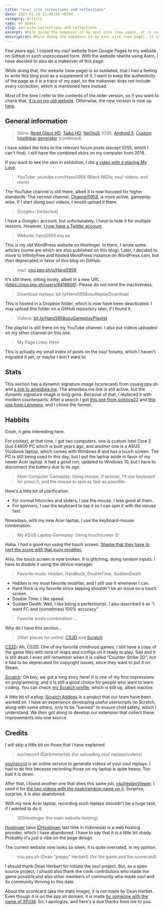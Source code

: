 ```yaml
---
title: "osu! site corrections and reflections"
date: 2023-01-29 15:43:50 +0700
category: Article
tags: en games
slug: osu-site-corrections-and-reflections
excerpt: While doing the makeover of my osu! site (now page), it is so outdated, that I had a feeling to write this blog post as a supplement of it.
description: While doing the makeover of my osu! site (now page), it is so outdated, that I had a feeling to write this blog post as a supplement of it. I want to keep the authenticity of the page as it is a trace of my past, so the makeover does not include every correction, which is mentioned here instead.
---
```


Few years ago, I copied my osu! website from Google Pages to my website on GitHub in such unprocessed form. With the website rewrite using Astro, I have decided to also do a makeover of this page.

While doing that, the website (now page) is so outdated, that I had a feeling to write this blog post as a supplement of it. I want to keep the authenticity of the page as it is a trace of my past, so the makeover does not include every correction, which is mentioned here instead.

Most of the time I refer to the contents of the older version, so if you want to check that, [it is on my old website](/website-jekyll/osu). Otherwise, the new version is now up [here](/osu).

## General information

> Skins: [Redd Glass HD](https://osu.ppy.sh/community/forums/topics/211396), [Taiko HD](https://osu.ppy.sh/community/forums/topics/148244), [NeOsu5](https://osu.ppy.sh/community/forums/topics/148244), IOS5, [Android 5](https://osu.ppy.sh/community/forums/topics/329808), [Custom healthbar generator](https://osu.ppy.sh/community/forums/topics/335846?n=1) (combined)

I have added the links to the relevant forum posts (except IOS5, which I can't find). I still have the combined skins on my computer from 2018.

If you want to see the skin in exhibition, I did [a video with it playing My Love](https://www.youtube.com/watch?v=dcpcozFe62I&list=PLGKLWaQUPc9NepfSNALR6EYrri4OsjC2b).

> YouTube: youtube.com/Hans5958 (Black MIDIs, osu! videos, and more)

The YouTube channel is still there, albeit it is now focused for higher standards. The second channel, [Channel5958](https://www.youtube.com/channel/UCL08j78oPrIoWn_N7LSAUGQ), is more active, gameplay wise. If I start doing osu! videos, I would upload it there.

> Google+: [redacted]

I have a Google+ account, but unfortunately, I have to hide it for multiple reasons. However, [I now have a Twitter account](https://twitter.com/Hans5958).

> Website: hans5958.esy.es

This is my old WordPress website on Hostinger. In there, I wrote some articles (some are which are also published on this blog). Later, I decided to move to InfinityFree and hosted WordPress instance on WordPress.com, but then deprecated in favor of this blog on GitHub.

> osu!: [osu.ppy.sh/u/Hans5958](https://osu.ppy.sh/u/Hans5958)

It's still there, sitting nicely, albeit in a new URL (https://osu.ppy.sh/users/6418606). Please do not mind the inactiveness.

> Download replays: bit.ly/Hans5958osuReplayDownload

This is hosted in a Dropbox folder, which is now have been deactivated. I may upload this folder on a GitHub repository later, if I found it.

> Videos: [bit.ly/Hans5958osuGameplayPlaylist](https://www.youtube.com/playlist?list=PLGKLWaQUPc9NepfSNALR6EYrri4OsjC2b)

The playlist is still there on my YouTube channel. I also put videos uploaded on my other channel on this one.

> My Page Links: Here

This is actually my small index of posts on the osu! forums, which I haven't migrated it yet, or maybe I don't want to.

## Stats

This section has a dynamic signature image (scorecard) from osusig.ppy.sh and [a link to ameobea.me](https://ameobea.me/osutrack/user/Hans5958). The ameobea.me link is still active, but the dynamic signature image is long gone. Because of that, I replaced it with modern counterparts. After a search I got [this one from solstice23](https://osu.ppy.sh/community/forums/topics/1502604) and [this one from Lemmmy](https://osu.ppy.sh/community/forums/topics/372346), and I chose the former.

## Habbits

Oooh, it gets interesting here.

For context, at that time, I got two computers, one is custom Intel Core 2 Duo E4600 PC which is built years ago, and another one is a ASUS Vivobook laptop, which comes with Windows 8 and has a touch screen. The PC is still being used to this day, but I put the laptop aside in favor of my newer Acer laptop. It had a good run, updated to Windows 10, but I have to disconnect the battery due to its age.

> Main Computer Gameplay: Using mouse, if spinner, I'll use keyboard for press it, and the mouse to spin as fast as possible

Here's a little bit of clarification.

- For normal hitcircles and sliders, I use the mouse. I was good at them.
- For spinners, I use the keyboard to tap it so I can spin it with the mouse fast.

Nowadays, with my new Acer laptop, I use the keyboard-mouse combination.

> My ASUS Laptop Gameplay: Using touchscreen :D

Haha. I had a good run using the touch screen. [Shame that they have to nerf the score with that puny modifier.](https://www.reddit.com/r/osugame/comments/8ayw0k/osu_now_shows_if_a_score_was_made_with_a_touch/)

Also, the touch screen is now broken. It is glitching; doing random inputs. I have to disable it using the device manager.

> Favorite mods: Hidden, HardRock, DoubleTime, SuddenDeath

- Hidden is my most favorite modifier, and I still use it whenever I can.
- Hard Rock is my favorite since tapping shouldn't be an issue on a touch screen.
- Double Time: I like speed.
- Sudden Death: Well, I like being a perfectionist. I also described it as "I want FC and (sometimes) 100% accuracy"

> Favorite mods combination: ...

Why do I have this section...

> Other places for online: [CS2D](https://www.cs2d.com/) and [Scratch](https://scratch.mit.edu/)

[CS2D](https://www.cs2d.com/): Ah, CS2D. One of my favorite childhood games. I still have a copy of the game files with tons of maps and configs on it ready to play. Sad and it is still dead. I even still remember when it is called "Counter-Strike 2D", but it had to be deprecated for copyright issues, since they want to put it on Steam.

[Scratch](https://scratch.mit.edu/): Oh boy, we got a long story here! It is one of my first impressions on programming, and it is still a good choice for people who want to learn coding. You can check [my Scratch profile](https://scratch.mit.edu/users/Hans5958/), which is still up, albeit inactive.

A little bit of a plug: [Scratch Addons](https://scratchaddons.com/) is a project that our team have been worked on. I have an experience developing useful userscripts on Scratch, along with some others, only to be "banned" to ensure child safety, which I understand. We then got along to develop our extension that collect these improvements into one source.

## Credits

I will skip a little bit on those that I have explained.

> osu!record (Darkimmortal) (for uploading osu! replays/videos)

[osu!record](https://osu.ppy.sh/community/forums/topics/108092) is an online service to generate videos of your osu! replays. I had to do this because recording those on my laptop is quite heavy. Too bad it is down.

After that, I found another one that does this same job, [osu!replayViewer](https://osu.ppy.sh/community/forums/topics/697883). I used it for [the two videos with the hash/random name on it](https://www.youtube.com/watch?v=RACnwF7lbFo&list=PLGKLWaQUPc9NepfSNALR6EYrri4OsjC2b). Surprise, surprise, it is also abandoned.

With my new Acer laptop, recording such replays shouldn't be a huge task, if I wanted to do it.

> (ID)Hostinger (for main website hosting)

[Hostinger](https://www.hostinger.com/) (also [IDHostinger](https://www.hostinger.co.id/) last time in Indonesia) is a web hosting provider, which I have abandoned. I have to say that it is a little bit shady. Probably it's just a vibe on the page deisgn.

The current website now looks so sleek, it is quite overrated, in my opinion.

> osu.ppy.sh (Dean "peppy" Herbert) (for the game and the scorecard)

I should thank Dean Herbert for initiate the osu! project. But, as a open source project, I should also thank the code contributors who made the game possible,and also other members of community who made osu! and its community thriving to this date.

About the scorecard (aka the stats image), it is not made by Dean Herbet. Even though it is on the ppy.sh domain, it is made [by someone with the name of XPJ38](https://osu.ppy.sh/community/forums/topics/245394). So, I apologize, and here's a due thanks from me to you.
